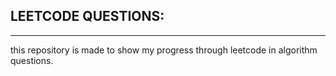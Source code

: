 ## LEETCODE QUESTIONS:
----------------------------------------------------------------

this repository is made to show my progress through leetcode in algorithm questions.